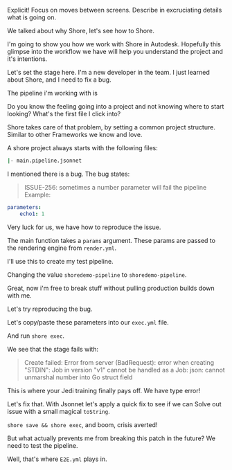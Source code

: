 Explicit!
Focus on moves between screens.
Describe in excruciating details what is going on.

We talked about why Shore, let's see how to Shore.

I'm going to show you how we work with Shore in Autodesk.
Hopefully this glimpse into the workflow we have will help you understand the project and it's intentions.

Let's set the stage here.
I'm a new developer in the team. I just learned about Shore, and I need to fix a bug.

The pipeline i'm working with is

Do you know the feeling going into a project and not knowing where to start looking?
What's the first file I click into?

Shore takes care of that problem, by setting a common project structure. Similar to other Frameworks we know and love.

A shore project always starts with the following files:

```sh
|- main.pipeline.jsonnet
```

I mentioned there is a bug.
The bug states:

> ISSUE-256: sometimes a number parameter will fail the pipeline
> Example:

```yaml
parameters:
    echo1: 1
```

Very luck for us, we have how to reproduce the issue.

The main function takes a `params` argument.
These params are passed to the rendering engine from `render.yml`.

I'll use this to create my test pipeline.

Changing the value `shoredemo-pipeline` to `shoredemo-pipeline`.

Great, now i'm free to break stuff without pulling production builds down with me.

Let's try reproducing the bug.

Let's copy/paste these parameters into our `exec.yml` file.

And run `shore exec`.

We see that the stage fails with:

> Create failed: Error from server (BadRequest): error when creating "STDIN": Job in version "v1" cannot be handled as a Job: json: cannot unmarshal number into Go struct field

This is where your Jedi training finally pays off. We have type error!

Let's fix that.
With Jsonnet let's apply a quick fix to see if we can Solve out issue with a small magical `toString`.

`shore save && shore exec`, and boom, crisis averted!

But what actually prevents me from breaking this patch in the future?
We need to test the pipeline.

Well, that's where `E2E.yml` plays in.
